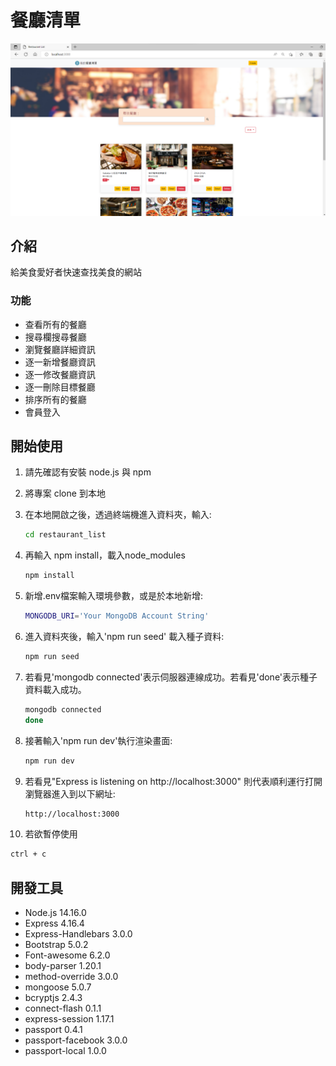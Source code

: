 # 餐廳清單

![Index page about Restaurant List](./public/images/restaurant_list4.png)

## 介紹

給美食愛好者快速查找美食的網站

### 功能

- 查看所有的餐廳
- 搜尋欄搜尋餐廳
- 瀏覽餐廳詳細資訊
- 逐一新增餐廳資訊
- 逐一修改餐廳資訊
- 逐一刪除目標餐廳
- 排序所有的餐廳
- 會員登入

## 開始使用

1. 請先確認有安裝 node.js 與 npm
2. 將專案 clone 到本地
3. 在本地開啟之後，透過終端機進入資料夾，輸入:

   ```bash
   cd restaurant_list
   ```
4. 再輸入 npm install，載入node_modules

   ```bash
   npm install
   ```
5. 新增.env檔案輸入環境參數，或是於本地新增:

   ```bash
   MONGODB_URI='Your MongoDB Account String'
   ```

6. 進入資料夾後，輸入'npm run seed' 載入種子資料:

   ```bash
   npm run seed
   ```

7. 若看見'mongodb connected'表示伺服器連線成功。若看見'done'表示種子資料載入成功。
   
   ```bash
   mongodb connected
   done
   ```

8. 接著輸入'npm run dev'執行渲染畫面:

   ```bash
   npm run dev
   ```

9. 若看見"Express is listening on http://localhost:3000"
   則代表順利運行打開瀏覽器進入到以下網址:

   ```bash
   http://localhost:3000
   ```

10. 若欲暫停使用

   ```bash
   ctrl + c
   ```

## 開發工具

- Node.js 14.16.0
- Express 4.16.4
- Express-Handlebars 3.0.0
- Bootstrap 5.0.2
- Font-awesome 6.2.0
- body-parser 1.20.1
- method-override 3.0.0
- mongoose 5.0.7
- bcryptjs 2.4.3
- connect-flash 0.1.1
- express-session 1.17.1
- passport 0.4.1
- passport-facebook 3.0.0
- passport-local 1.0.0


